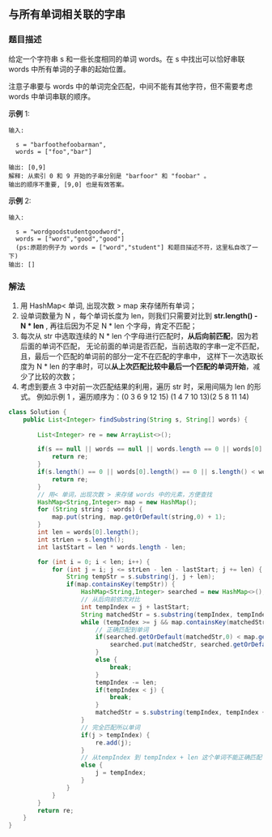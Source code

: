 ## 与所有单词相关联的字串
### 题目描述
给定一个字符串 s 和一些长度相同的单词 words。在 s 中找出可以恰好串联 words 中所有单词的子串的起始位置。

注意子串要与 words 中的单词完全匹配，中间不能有其他字符，但不需要考虑 words 中单词串联的顺序。


**示例** 1:
```
输入:

  s = "barfoothefoobarman",
  words = ["foo","bar"]

输出: [0,9]
解释: 从索引 0 和 9 开始的子串分别是 "barfoor" 和 "foobar" 。
输出的顺序不重要, [9,0] 也是有效答案。
```

**示例** 2:
```
输入:

  s = "wordgoodstudentgoodword",
  words = ["word","good","good"] 
  (ps:原题的例子为 words = ["word","student"] 和题目描述不符，这里私自改了一下)
输出: []
```

### 解法
1. 用 HashMap< 单词, 出现次数 > map 来存储所有单词；
2. 设单词数量为 N ，每个单词长度为 len，则我们只需要对比到 **str.length() - N \* len** ,
再往后因为不足 N \* len 个字母，肯定不匹配；
3. 每次从 str 中选取连续的 N \* len 个字母进行匹配时，**从后向前匹配**，因为若后面的单词不匹配，
无论前面的单词是否匹配，当前选取的字串一定不匹配，且，最后一个匹配的单词前的部分一定不在匹配的字串中，
这样下一次选取长度为 N \* len 的字串时，可以**从上次匹配比较中最后一个匹配的单词开始**，减少了比较的次数；
4. 考虑到要点 3 中对前一次匹配结果的利用，遍历 str 时，采用间隔为 len 的形式。
例如示例 1 ，遍历顺序为：(0 3 6 9 12 15) (1 4 7 10 13)(2 5 8 11 14) 
 

```java
class Solution {
    public List<Integer> findSubstring(String s, String[] words) {
		
        List<Integer> re = new ArrayList<>();

        if(s == null || words == null || words.length == 0 || words[0] == null) {
            return re;
        }
        if(s.length() == 0 || words[0].length() == 0 || s.length() < words.length * words[0].length()) {
            return re;
        }  
		// 用< 单词，出现次数 > 来存储 words 中的元素，方便查找    
        HashMap<String,Integer> map = new HashMap();
        for (String string : words) {
            map.put(string, map.getOrDefault(string,0) + 1);
        }
        int len = words[0].length();
        int strLen = s.length();
        int lastStart = len * words.length - len;

        for (int i = 0; i < len; i++) {
            for (int j = i; j <= strLen - len - lastStart; j += len) {
                String tempStr = s.substring(j, j + len);
                if(map.containsKey(tempStr)) {                    
                    HashMap<String,Integer> searched = new HashMap<>();  
					// 从后向前依次对比  		
					int tempIndex = j + lastStart;
                    String matchedStr = s.substring(tempIndex, tempIndex + len);  
                    while (tempIndex >= j && map.containsKey(matchedStr)) {  
                        // 正确匹配到单词  
                        if(searched.getOrDefault(matchedStr,0) < map.get(matchedStr)) {
                            searched.put(matchedStr, searched.getOrDefault(matchedStr,0) + 1);
                        }
                        else {
                            break;
                        }
                        tempIndex -= len;
                        if(tempIndex < j) {
                            break;
                        }
                        matchedStr = s.substring(tempIndex, tempIndex + len);
                    }  
					// 完全匹配所以单词  
                    if(j > tempIndex) {  
                        re.add(j);
                    }  
					// 从tempIndex 到 tempIndex + len 这个单词不能正确匹配  
                    else {
                        j = tempIndex;
                    }
                }
            }
        }
        return re;
    }
}
```
